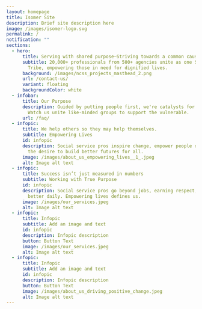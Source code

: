 ```yaml
---
layout: homepage
title: Isomer Site
description: Brief site description here
image: /images/isomer-logo.svg
permalink: /
notification: ""
sections:
  - hero:
      title: Serving with shared purpose—Striving towards a common cause.
      subtitle: 20,000+ professionals from 500+ agencies unite as one Social Service
        Tribe, empowering those in need for dignified lives.
      background: /images/ncss_projects_masthead_2.png
      url: /contact-us/
      variant: floating
      backgroundColor: white
  - infobar:
      title: Our Purpose
      description: Guided by putting people first, we're catalysts for social change.
        Watch us unite like-minded groups to support the vulnerable.
      url: /faq/
  - infopic:
      title: We help others so they may help themselves.
      subtitle: Empowering Lives
      id: infopic
      description: Social service pros inspire change, empower people daily, driven by
        the desire to build better futures for all.
      image: /images/about_us_empowering_lives__1_.jpeg
      alt: Image alt text
  - infopic:
      title: Success isn’t just measured in numbers
      subtitle: Working with True Purpose
      id: infopic
      description: Social service pros go beyond jobs, earning respect, making lives
        better daily. Empowering lives defines us.
      image: /images/our_services.jpeg
      alt: Image alt text
  - infopic:
      title: Infopic
      subtitle: Add an image and text
      id: infopic
      description: Infopic description
      button: Button Text
      image: /images/our_services.jpeg
      alt: Image alt text
  - infopic:
      title: Infopic
      subtitle: Add an image and text
      id: infopic
      description: Infopic description
      button: Button Text
      image: /images/about_us_driving_positive_change.jpeg
      alt: Image alt text
---
```

